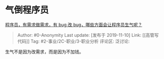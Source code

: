 # 气倒程序员
[程序员，有需求做需求，有 bug 改 bug，哪些方面会让程序员生气呢？](https://www.zhihu.com/question/350940491/answer/888461209)

> Author: #0-Anonymity
> Last update: [发布于 2019-11-10]
> Link: [[高管写代码]]
> Tag: #2-事业/2C-职业/3-职业分析
> 评论区:
> 泛讨论:

生气不是因为改需求，而是因为不加钱。
